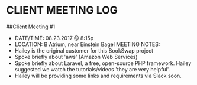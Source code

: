 # CLIENT MEETING LOG
##Client Meeting #1
* DATE/TIME: 08.23.2017 @ 8:15p
* LOCATION: B Atrium, near Einstein Bagel
MEETING NOTES:
* Hailey is the original customer for this BookSwap project
* Spoke briefly about 'aws' (Amazon Web Services)
* Spoke briefly about Laravel, a free, open-source PHP framework. Hailey suggested we watch the tutorials/videos 'they are very helpful'.
* Hailey will be providing some links and requirements via Slack soon. 